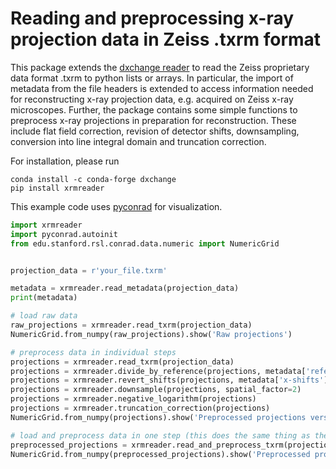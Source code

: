 # Reading and preprocessing x-ray projection data in Zeiss .txrm format

This package extends the [dxchange reader](https://github.com/data-exchange/dxchange "Dxchange github") to read the Zeiss proprietary data format .txrm to python lists or arrays. In particular, the import of metadata from the file headers is extended to access information needed for reconstructing x-ray projection data, e.g. acquired on Zeiss x-ray microscopes. Further, the package contains some simple functions to preprocess x-ray projections in preparation for reconstruction. These include flat field correction, revision of detector shifts, downsampling, conversion into line integral domain and truncation correction.  

For installation, please run
```shell
conda install -c conda-forge dxchange
pip install xrmreader
```

This example code uses [pyconrad](https://git5.cs.fau.de/PyConrad/pyCONRAD "Pyconrad github") for visualization.

```python
import xrmreader
import pyconrad.autoinit
from edu.stanford.rsl.conrad.data.numeric import NumericGrid


projection_data = r'your_file.txrm'

metadata = xrmreader.read_metadata(projection_data)
print(metadata)

# load raw data
raw_projections = xrmreader.read_txrm(projection_data)
NumericGrid.from_numpy(raw_projections).show('Raw projections')

# preprocess data in individual steps
projections = xrmreader.read_txrm(projection_data)
projections = xrmreader.divide_by_reference(projections, metadata['reference'])
projections = xrmreader.revert_shifts(projections, metadata['x-shifts'], metadata['y-shifts'])
projections = xrmreader.downsample(projections, spatial_factor=2)
projections = xrmreader.negative_logarithm(projections)
projections = xrmreader.truncation_correction(projections)
NumericGrid.from_numpy(projections).show('Preprocessed projections version 1')

# load and preprocess data in one step (this does the same thing as the individual steps above, but needs less memory)
preprocessed_projections = xrmreader.read_and_preprocess_txrm(projection_data)
NumericGrid.from_numpy(preprocessed_projections).show('Preprocessed projections version 2')
```
